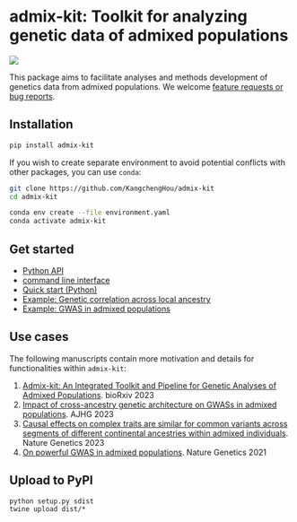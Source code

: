 # admix-kit: Toolkit for analyzing genetic data of admixed populations
![](https://github.com/KangchengHou/admix-tools/actions/workflows/workflow.yml/badge.svg)

This package aims to facilitate analyses and methods development of genetics data from admixed populations. We welcome [feature requests or bug reports](https://github.com/KangchengHou/admix-kit/issues).


## Installation

```bash
pip install admix-kit
```

If you wish to create separate environment to avoid potential conflicts with other packages, you can use `conda`:

```bash
git clone https://github.com/KangchengHou/admix-kit
cd admix-kit

conda env create --file environment.yaml
conda activate admix-kit
```

## Get started
- [Python API](https://kangchenghou.github.io/admix-kit/api.html)
- [command line interface](https://kangchenghou.github.io/admix-kit/cli/index.html)
- [Quick start (Python)](https://kangchenghou.github.io/admix-kit/notebooks/quickstart.html)
- [Example: Genetic correlation across local ancestry](https://kangchenghou.github.io/admix-kit/cli/genet-cor.html)
- [Example: GWAS in admixed populations](https://kangchenghou.github.io/admix-kit/cli/assoc-test.html)

## Use cases
The following manuscripts contain more motivation and details for functionalities within `admix-kit`:

1. [Admix-kit: An Integrated Toolkit and Pipeline for Genetic Analyses of Admixed Populations](https://www.biorxiv.org/content/10.1101/2023.09.30.560263v1). bioRxiv 2023
2. [Impact of cross-ancestry genetic architecture on GWASs in admixed populations](https://www.sciencedirect.com/science/article/pii/S0002929723001581). AJHG 2023
3. [Causal effects on complex traits are similar for common variants across segments of different continental ancestries within admixed individuals](https://www.nature.com/articles/s41588-023-01338-6). Nature Genetics  2023
4. [On powerful GWAS in admixed populations](https://www.nature.com/articles/s41588-021-00953-5). Nature Genetics 2021


## Upload to PyPI
```
python setup.py sdist
twine upload dist/*
```

<!-- type `PATH=$PATH:~/.local/bin`).  -->

<!-- > To specify a version of admix-kit, use `git clone https://github.com/KangchengHou/admix-kit --branch v0.1`, or replace `v0.1` to other versions listed in https://github.com/KangchengHou/admix-kit/releases. -->